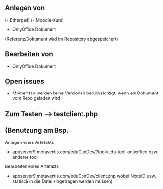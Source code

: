 Anlegen von
--
(- Etherpad)
(- Moodle-Kurs)
- OnlyOffice Dokument

(Referenz/Dokument wird im Repository abgespeichert)

Bearbeiten von
--
- OnlyOffice Dokument


Open issues
--
- Momemtan werden keine Versionen berücksichtigt, wenn ein Dokument vom Repo geladen wird


Zum Testen --> testclient.php
--

(Benutzung am Bsp.
--
Anlegen eines Artefakts
- appserver9.metaventis.com/eduConDev/?tool=edu-tool-onlyoffice bzw. anderes tool

Bearbeiten eines Artefakts
- appserver9.metaventis.com/eduConDev/client.php wobei NodeID usw. statisch in die Datei eingetragen werden müssen)